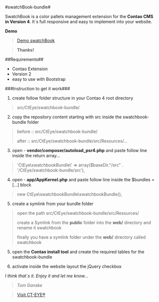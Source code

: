 #swatchBook-bundle#

SwatchBook is a color pallets management extension for the **Contao CMS in Version 4**. It`s full responsive and easy to implement into your website.

**Demo** 
> [Demo swatchBook](http://www.ct-eye.com/swatchbook.html)
 

> **Thanks!**

##Requirements##
* Contao Extension
* Version 2
* easy to use with Bootstrap

###Instruction to get it work###

1. create follow folder structure in your Contao 4 root directory
> src/CtEye/swatchbook-bundle/

2. copy the repository content starting with src inside the swatchbook-bundle folder
> before :: src/CtEye/swatchbook-bundle/
>
> after  :: src/CtEye/swatchbook-bundle/src/Resources/...

3. open - **vendor/composer/autoload_psr4.php** and paste follow line inside the return array...
> 'CtEye\\swatchbookBundle\\' => array($baseDir."/src" . '/CtEye/swatchbook-bundle/src'),


4. open - **app/AppKernel.php** and paste follow line inside the $bundles = [...] block
> new CtEye\swatchbookBundle\swatchbookBundle(),


5. create a symlink from your bundle folder
> open the path src/CtEye/swatchbook-bundle/src/Resources/
>
> create a Symlink from the **public** folder into the **web/** directory and rename it swatchbook
>
> finally you have a symlink folder under the **web/** directory called swatchbook

5. open the **Contao install tool** and create the required tables for the swatchbook-bundle

6. activate inside the website layout the jQuery checkbox



*I think that`s it. Enjoy it and let me know...*




> *Tom Ganske*

> [Visit CT-EYE®](http://www.ct-eye.com)
